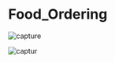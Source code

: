 # Food_Ordering

![capture](https://user-images.githubusercontent.com/37541022/52164044-29c1ba00-2711-11e9-8689-b12f0c336822.PNG)

![captur](https://user-images.githubusercontent.com/37541022/52164054-49f17900-2711-11e9-9ac8-c6f42535df73.PNG)
